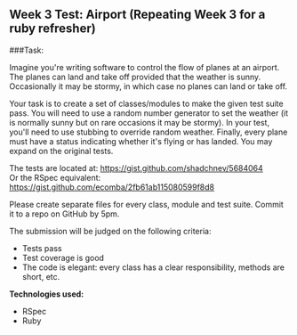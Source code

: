Week 3 Test: Airport (Repeating Week 3 for a ruby refresher)
---------------------
###Task:

Imagine you're writing software to control the flow of planes at an airport. The planes can land and take off provided that the weather is sunny. Occasionally it may be stormy, in which case no planes can land or take off.

Your task is to create a set of classes/modules to make the given test suite pass. You will need to use a random number generator to set the weather (it is normally sunny but on rare occasions it may be stormy). In your test, you'll need to use stubbing to override random weather. Finally, every plane must have a status indicating whether it's flying or has landed. You may expand on the original tests.

The tests are located at: https://gist.github.com/shadchnev/5684064  
Or the RSpec equivalent: https://gist.github.com/ecomba/2fb61ab115080599f8d8

Please create separate files for every class, module and test suite. Commit it to a repo on GitHub by 5pm.

The submission will be judged on the following criteria:
* Tests pass
* Test coverage is good
* The code is elegant: every class has a clear responsibility, methods are short, etc.

**Technologies used:**
* RSpec
* Ruby

